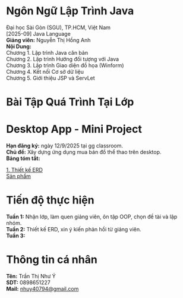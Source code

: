# Ngôn Ngữ Lập Trình Java
Đại học Sài Gòn (SGU), TP.HCM, Việt Nam <br>
[2025-09] Java Language <br>
<b>Giảng viên:</b> Nguyễn Thị Hồng Anh <br>
<b>Nội Dung:</b> <br>
Chương 1. Lập trình Java căn bản <br>
Chương 2. Lập trình Hướng đối tượng với Java <br>
Chương 3. Lập trình Giao diện đồ họa (Winform) <br>
Chương 4. Kết nối Cơ sở dữ liệu <br>
Chương 5. Giới thiệu JSP và ServLet <br>

# Bài Tập Quá Trình Tại Lớp

# Desktop App - Mini Project
<b>Hạn đăng ký:</b> ngày 12/9/2025 tại gg classroom.<br>
<b>Chủ đề:</b> Xây dựng ứng dụng mua bán đồ thể thao trên desktop.<br>
<b>Bảng tóm tắt:</b> <br>

[1. Thiết kế ERD](https://drive.google.com/drive/folders/1DSlpP4O1cTwiVmzkvUzAlbEBZD3DVykA?usp=sharing) <br>
[Sản phẩm]()<br>


# Tiến độ thực hiện
<b>Tuần 1:</b> Nhận lớp, làm quen giảng viên, ôn tập OOP, chọn đề tài và lập nhóm.<br>
<b>Tuần 2:</b> Thiết kế ERD, xin ý kiến phản hồi từ giảng viên.<br>
<b>Tuần 3:</b>


# Thông tin cá nhân
<strong>Tên:</strong> Trần Thị Như Ý <br>
<strong>SDT:</strong> 0898651227 <br> 
<strong>Mail:</strong> nhuy40794@gmail.com
